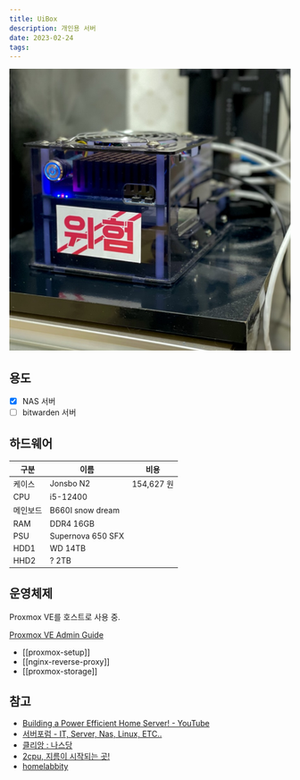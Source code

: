 ```yaml
---
title: UiBox
description: 개인용 서버
date: 2023-02-24
tags:
---
```


![](/assets/uibox.jpeg)

## 용도

- [x] NAS 서버
- [ ] bitwarden 서버

## 하드웨어

| 구분    | 이름             | 비용       |
| ------- | ---------------- | ---------- |
| 케이스  | Jonsbo N2        | 154,627 원 |
| CPU     | i5-12400         |            |
| 메인보드| B660I snow dream |            |
| RAM     | DDR4 16GB        |            |
| PSU     | Supernova 650 SFX|            |
| HDD1    | WD 14TB          |            |
| HHD2    | ? 2TB            |            |

## 운영체제

Proxmox VE를 호스트로 사용 중.

[Proxmox VE Admin Guide](https://pve.proxmox.com/pve-docs/pve-admin-guide.html)

- [[proxmox-setup]]
- [[nginx-reverse-proxy]]
- [[proxmox-storage]]

## 참고

- [Building a Power Efficient Home Server! - YouTube](https://www.youtube.com/watch?v=MucGkPUMjNo&t=1s)
- [서버포럼 - IT, Server, Nas, Linux, ETC..](https://svrforum.com/)
- [클리앙 : 나스당](https://www.clien.net/service/board/cm_nas)
- [2cpu, 지름이 시작되는 곳!](https://www.2cpu.co.kr/)
- [homelabbity](https://www.reddit.com/r/homelab/)
